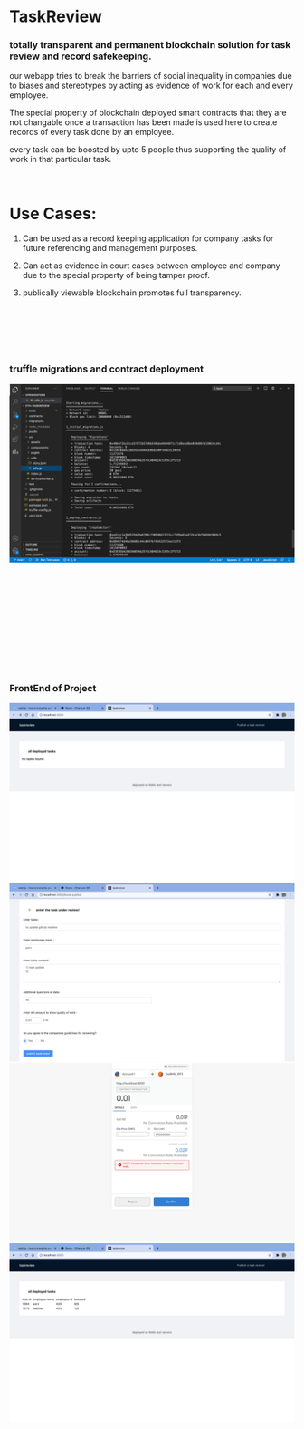 # TaskReview

### totally transparent and permanent blockchain solution for task review and record safekeeping.

our webapp tries to break the barriers of social inequality in companies due to biases and stereotypes by acting as evidence of work for each and every employee.

The special property of blockchain deployed smart contracts that they are not changable once a transaction has been made is used here to create records of every task done by an employee.

every task can be boosted by upto 5 people thus supporting the quality of work in that particular task.

<p>&nbsp;</p>

# Use Cases:

1. Can be used as a record keeping application for company tasks for future referencing and management purposes.

2. Can act as evidence in court cases between employee and company due to the special property of being tamper proof.

3. publically viewable blockchain promotes full transparency.
<p>&nbsp;</p>
<p>&nbsp;</p>
<p>&nbsp;</p>

### truffle migrations and contract deployment

![l](https://github.com/phoenix-aditya/eth-taskreview/blob/master/readmeassets/1.png)

<p>&nbsp;</p>
<p>&nbsp;</p>
<p>&nbsp;</p>
<p>&nbsp;</p>
<p>&nbsp;</p>
<p>&nbsp;</p>


### FrontEnd of Project

![l](https://github.com/phoenix-aditya/eth-taskreview/blob/master/readmeassets/2.png)
![l](https://github.com/phoenix-aditya/eth-taskreview/blob/master/readmeassets/3.png)
![l](https://github.com/phoenix-aditya/eth-taskreview/blob/master/readmeassets/4.png)
![l](https://github.com/phoenix-aditya/eth-taskreview/blob/master/readmeassets/5.png)

<p>&nbsp;</p>
<p>&nbsp;</p>
